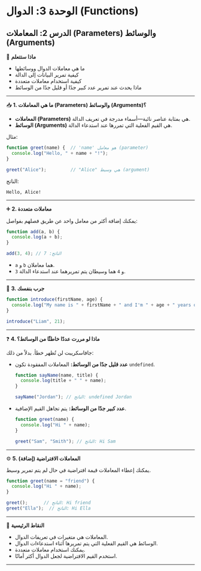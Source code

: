 # الوحدة 3: الدوال (Functions)

## الدرس 2: المعاملات (Parameters) والوسائط (Arguments)

🧠 **ماذا ستتعلم**
*	ما هي معاملات الدوال ووسائطها
*	كيفية تمرير البيانات إلى الدالة
*	كيفية استخدام معاملات متعددة
*	ماذا يحدث عند تمرير عدد كبير جدًا أو قليل جدًا من الوسائط

---

📥 **1. ما هي المعاملات (Parameters) والوسائط (Arguments)؟**
*	**المعاملات (Parameters)** هي بمثابة عناصر نائبة—أسماء مدرجة في تعريف الدالة.
*	**الوسائط (Arguments)** هي القيم الفعلية التي تمررها عند استدعاء الدالة.

مثال:
```javascript
function greet(name) {  // 'name' هو معامل (parameter)
  console.log("Hello, " + name + "!");
}

greet("Alice");         // "Alice" هي وسيط (argument)
```

الناتج:
```
Hello, Alice!
```

---

➕ **2. معاملات متعددة**

يمكنك إضافة أكثر من معامل واحد عن طريق فصلهم بفواصل:
```javascript
function add(a, b) {
  console.log(a + b);
}

add(3, 4); // الناتج: 7
```
*	`a` و `b` هما معاملان.
*	`3` و `4` هما وسيطان يتم تمريرهما عند استدعاء الدالة.

---

🧪 **3. جرب بنفسك**
```javascript
function introduce(firstName, age) {
  console.log("My name is " + firstName + " and I'm " + age + " years old.");
}

introduce("Liam", 21);
```

---

❓ **4. ماذا لو مررت عددًا خاطئًا من الوسائط؟**

جافاسكريبت لن تُظهر خطأ. بدلاً من ذلك:
*	**عدد قليل جدًا من الوسائط:** المعاملات المفقودة تكون `undefined`.
    ```javascript
    function sayName(name, title) {
      console.log(title + " " + name);
    }

    sayName("Jordan"); // الناتج: undefined Jordan
    ```
*	**عدد كبير جدًا من الوسائط:** يتم تجاهل القيم الإضافية.
    ```javascript
    function greet(name) {
      console.log("Hi " + name);
    }

    greet("Sam", "Smith"); // الناتج: Hi Sam
    ```

---

⚙️ **5. المعاملات الافتراضية (إضافة)**

يمكنك إعطاء المعاملات قيمة افتراضية في حال لم يتم تمرير وسيط.
```javascript
function greet(name = "friend") {
  console.log("Hi " + name);
}

greet();      // الناتج: Hi friend
greet("Ella");  // الناتج: Hi Ella
```

---

🧠 **النقاط الرئيسية**
*	المعاملات هي متغيرات في تعريفات الدوال.
*	الوسائط هي القيم الفعلية التي يتم تمريرها أثناء استدعاءات الدوال.
*	يمكنك استخدام معاملات متعددة.
*	استخدم القيم الافتراضية لجعل الدوال أكثر أمانًا.

---
